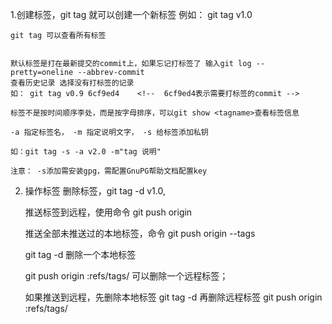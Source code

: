 1.创建标签，git tag <name> 就可以创建一个新标签
	例如： git tag v1.0

	git tag 可以查看所有标签


	默认标签是打在最新提交的commit上，如果忘记打标签了 输入git log --pretty=oneline --abbrev-commit
	查看历史记录 选择没有打标签的记录
	如： git tag v0.9 6cf9ed4    <!--  6cf9ed4表示需要打标签的commit -->

	标签不是按时间顺序李处，而是按字母排序，可以git show <tagname>查看标签信息

	-a 指定标签名， -m 指定说明文字， -s 给标签添加私钥

	如：git tag -s -a v2.0 -m"tag 说明"

	注意： -s添加需安装gpg，需配置GnuPG帮助文档配置key

2. 操作标签
	 删除标签，git tag -d v1.0,

	 推送标签到远程，使用命令 git push origin <tagname>

	 推送全部未推送过的本地标签，命令 git push origin --tags

	 git tag -d <tagname> 删除一个本地标签

	 git push origin :refs/tags/<tagName> 可以删除一个远程标签；


	 如果推送到远程，先删除本地标签 git tag -d <tagname>
	 再删除远程标签  git push origin :refs/tags/<tagname>
